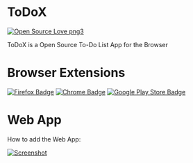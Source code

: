 # ToDoX
[![Open Source Love png3](https://badges.frapsoft.com/os/v3/open-source.png?v=103)](https://github.com/andibde/todox/)

ToDoX is a Open Source To-Do List App for the Browser

# Browser Extensions
[![Firefox Badge](https://andibde.github.io/todox/AMO-button_1.png)](https://addons.mozilla.org/de/firefox/addon/todox/)
[![Chrome Badge](https://andibde.github.io/todox/ChromeWebStore_Badge.png)](#)
[![Google Play Store Badge](https://play.google.com/intl/en_gb/badges/images/generic/en_badge_web_generic.png)](https://play.google.com/store/apps/details?id=de.gigprojekt.todox)


# Web App
How to add the Web App:

[![Screenshot](https://andibde.github.io/todox/screen.png)](#)
